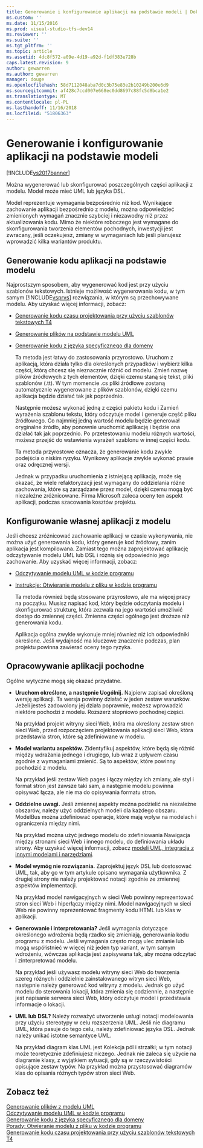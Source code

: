 ```yaml
---
title: Generowanie i konfigurowanie aplikacji na podstawie modeli | Dokumentacja firmy Microsoft
ms.custom: ''
ms.date: 11/15/2016
ms.prod: visual-studio-tfs-dev14
ms.reviewer: ''
ms.suite: ''
ms.tgt_pltfrm: ''
ms.topic: article
ms.assetid: 4dc8f572-a09e-4d19-a92d-f1df383e728b
caps.latest.revision: 9
author: gewarren
ms.author: gewarren
manager: douge
ms.openlocfilehash: 58d7112048aba7d0c3b75e83e2b10249b200e6d9
ms.sourcegitcommit: af428c7ccd007e668ec0dd8697c88fc5d8bca1e2
ms.translationtype: MT
ms.contentlocale: pl-PL
ms.lasthandoff: 11/16/2018
ms.locfileid: "51806363"
---
```

# <a name="generate-and-configure-your-app-from-models"></a>Generowanie i konfigurowanie aplikacji na podstawie modeli
[!INCLUDE[vs2017banner](../includes/vs2017banner.md)]

Można wygenerować lub skonfigurować poszczególnych części aplikacji z modelu. Model może mieć UML lub języka DSL.  
  
 Model reprezentuje wymagania bezpośrednio niż kod. Wynikające zachowanie aplikacji bezpośrednio z modelu, można odpowiedzieć zmienionych wymagań znacznie szybciej i niezawodny niż przez aktualizowania kodu. Mimo że niektóre roboczego jest wymagane do skonfigurowania tworzenia elementów pochodnych, inwestycji jest zwracany, jeśli oczekujesz, zmiany w wymaganiach lub jeśli planujesz wprowadzić kilka wariantów produktu.  
  
## <a name="generating-the-code-of-your-application-from-a-model"></a>Generowanie kodu aplikacji na podstawie modelu  
 Najprostszym sposobem, aby wygenerować kod jest przy użyciu szablonów tekstowych. Istnieje możliwość wygenerowania kodu, w tym samym [!INCLUDE[vsprvs](../includes/vsprvs-md.md)] rozwiązania, w którym są przechowywane modelu. Aby uzyskać więcej informacji, zobacz:  
  
- [Generowanie kodu czasu projektowania przy użyciu szablonów tekstowych T4](../modeling/design-time-code-generation-by-using-t4-text-templates.md)  
  
- [Generowanie plików na podstawie modelu UML](../modeling/generate-files-from-a-uml-model.md)  
  
- [Generowanie kodu z języka specyficznego dla domeny](../modeling/generating-code-from-a-domain-specific-language.md)  
  
  Ta metoda jest łatwy do zastosowania przyrostowo. Uruchom z aplikacją, która działa tylko dla określonych przypadków i wybierz kilka części, którą chcesz się nieznacznie różnić od modelu. Zmień nazwę plików źródłowych z tych elementów, dzięki czemu staną się tekst, pliki szablonów (.tt). W tym momencie .cs pliki źródłowe zostaną automatycznie wygenerowane z plików szablonów, dzięki czemu aplikacja będzie działać tak jak poprzednio.  
  
  Następnie możesz wykonać jedną z części pakietu kodu i Zamień wyrażenia szablonu tekstu, który odczytuje model i generuje część pliku źródłowego. Co najmniej jedną wartość modelu będzie generował oryginalne źródło, aby ponownie uruchomić aplikację i będzie ona działać tak jak poprzednio. Po przetestowaniu modelu różnych wartości, możesz przejść do wstawienia wyrażeń szablonu w innej części kodu.  
  
  Ta metoda przyrostowe oznacza, że generowanie kodu zwykle podejścia o niskim ryzyku. Wynikowy aplikacje zwykle wykonać prawie oraz odręcznej wersji.  
  
  Jednak w przypadku uruchomienia z istniejącą aplikacją, może się okazać, że wiele refaktoryzacji jest wymagany do oddzielania różne zachowania, które są zarządzane przez model, dzięki czemu mogą być niezależne zróżnicowane. Firma Microsoft zaleca oceny ten aspekt aplikacji, podczas szacowania kosztów projektu.  
  
## <a name="configuring-your-application-from-a-model"></a>Konfigurowanie własnej aplikacji z modelu  
 Jeśli chcesz zróżnicować zachowanie aplikacji w czasie wykonywania, nie można użyć generowania kodu, który generuje kod źródłowy, zanim aplikacja jest kompilowana. Zamiast tego można zaprojektować aplikację odczytywanie modelu UML lub DSL i różnią się odpowiednio jego zachowanie. Aby uzyskać więcej informacji, zobacz:  
  
- [Odczytywanie modelu UML w kodzie programu](../modeling/read-a-uml-model-in-program-code.md)  
  
- [Instrukcje: Otwieranie modelu z pliku w kodzie programu](../modeling/how-to-open-a-model-from-file-in-program-code.md)  
  
  Ta metoda również będą stosowane przyrostowo, ale ma więcej pracy na początku. Musisz napisać kod, który będzie odczytania modelu i skonfigurować strukturę, która zezwala na jego wartości umożliwić dostęp do zmiennej części. Zmienna części ogólnego jest droższe niż generowania kodu.  
  
  Aplikacja ogólna zwykle wykonuje mniej również niż ich odpowiedniki określone. Jeśli wydajność ma kluczowe znaczenie podczas, plan projektu powinna zawierać oceny tego ryzyka.  
  
## <a name="developing-a-derived-application"></a>Opracowywanie aplikacji pochodne  
 Ogólne wytyczne mogą się okazać przydatne.  
  
-   **Uruchom określone, a następnie Uogólnij.** Najpierw zapisać określoną wersję aplikacji. Ta wersja powinny działać w jeden zestaw warunków. Jeżeli jesteś zadowolony jej działa poprawnie, możesz wprowadzić niektóre pochodzi z modelu. Rozszerz stopniowo pochodnej części.  
  
     Na przykład projekt witryny sieci Web, która ma określony zestaw stron sieci Web, przed rozpoczęciem projektowania aplikacji sieci Web, która przedstawia stron, które są zdefiniowane w modelu.  
  
-   **Model wariantu aspektów.** Zidentyfikuj aspektów, które będą się różnić między wdrażania jednego i drugiego, lub wraz z upływem czasu zgodnie z wymaganiami zmienić. Są to aspektów, które powinny pochodzić z modelu.  
  
     Na przykład jeśli zestaw Web pages i łączy między ich zmiany, ale styl i format stron jest zawsze taki sam, a następnie modelu powinna opisywać łącza, ale nie ma do opisywania formatu stron.  
  
-   **Oddzielne uwagi.** Jeśli zmiennej aspekty można podzielić na niezależne obszarów, należy użyć oddzielnych modeli dla każdego obszaru. ModelBus można zdefiniować operacje, które mają wpływ na modelach i ograniczenia między nimi.  
  
     Na przykład można użyć jednego modelu do zdefiniowania Nawigacja między stronami sieci Web i innego modelu, do definiowania układu strony. Aby uzyskać więcej informacji, zobacz [modeli UML, integracja z innymi modelami i narzędziami](../modeling/integrate-uml-models-with-other-models-and-tools.md).  
  
-   **Model wymóg nie rozwiązania.** Zaprojektuj język DSL lub dostosować UML, tak, aby go w tym artykule opisano wymagania użytkownika. Z drugiej strony nie należy projektować notacji zgodnie ze zmiennej aspektów implementacji.  
  
     Na przykład model nawigacyjnych w sieci Web powinny reprezentować stron sieci Web i hiperłączy między nimi. Model nawigacyjnych w sieci Web nie powinny reprezentować fragmenty kodu HTML lub klas w aplikacji.  
  
-   **Generowanie i interpretowania?** Jeśli wymagania dotyczące określonego wdrożenia będą rzadko się zmieniają, generowania kodu programu z modelu. Jeśli wymagania często mogą ulec zmianie lub mogą współistnieć w więcej niż jeden typ variant, w tym samym wdrożeniu, wówczas aplikacja jest zapisywana tak, aby można odczytać i zinterpretować modelu.  
  
     Na przykład jeśli używasz modelu witryny sieci Web do tworzenia szereg różnych i oddzielnie zainstalowanego witryn sieci Web, następnie należy generować kod witryny z modelu. Jednak go użyć modelu do sterowania lokacji, która zmienia się codziennie, a następnie jest napisanie serwera sieci Web, który odczytuje model i przedstawia informacje o lokacji.  
  
-   **UML lub DSL?** Należy rozważyć utworzenie usługi notacji modelowania przy użyciu stereotypy w celu rozszerzenia UML. Jeśli nie diagramu UML, która pasuje do tego celu, należy zdefiniować języka DSL. Jednak należy unikać istotne semantyce UML.  
  
     Na przykład diagram klas UML jest Kolekcja pól i strzałki; w tym notacji może teoretycznie zdefiniujesz niczego. Jednak nie zaleca się użycie na diagramie klasy, z wyjątkiem sytuacji, gdy są w rzeczywistości opisujące zestaw typów. Na przykład można przystosować diagramów klas do opisania różnych typów stron sieci Web.  
  
## <a name="see-also"></a>Zobacz też  
 [Generowanie plików z modelu UML](../modeling/generate-files-from-a-uml-model.md)   
 [Odczytywanie modelu UML w kodzie programu](../modeling/read-a-uml-model-in-program-code.md)   
 [Generowanie kodu z języka specyficznego dla domeny](../modeling/generating-code-from-a-domain-specific-language.md)   
 [Porady: Otwieranie modelu z pliku w kodzie programu](../modeling/how-to-open-a-model-from-file-in-program-code.md)   
 [Generowanie kodu czasu projektowania przy użyciu szablonów tekstowych T4](../modeling/design-time-code-generation-by-using-t4-text-templates.md)



